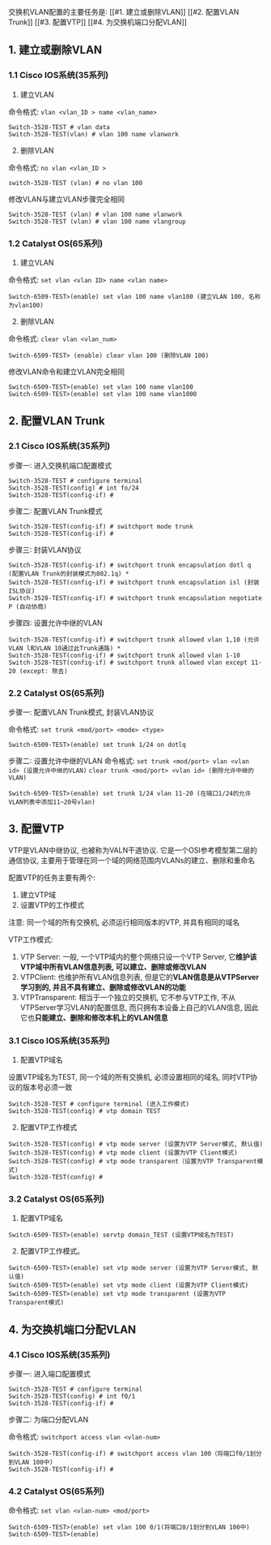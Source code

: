 
交换机VLAN配置的主要任务是∶ 
[[#1. 建立或删除VLAN]]
[[#2. 配置VLAN Trunk]]
[[#3. 配置VTP]]
[[#4. 为交换机端口分配VLAN]]


## 1. 建立或删除VLAN

### 1.1 Cisco IOS系统(35系列)

1. 建立VLAN

命令格式: `vlan <vlan_ID > name <vlan_name>`

```
Switch-3528-TEST # vlan data
Switch-3528-TEST(vlan) # vlan 100 name vlanwork
```

2. 删除VLAN

命令格式: `no vlan <vlan_ID >`

```
switch-3528-TEST (vlan) # no vlan 100
```

修改VLAN与建立VLAN步骤完全相同

```
Switch-3528-TEST (vlan) # vlan 100 name vlanwork
Switch-3528-TEST (vlan) # vlan 100 name vlangroup
```

### 1.2 Catalyst OS(65系列)

1. 建立VLAN

命令格式: `set vlan <vlan ID> name <vlan name>`

```
Switch-6509-TEST>(enable) set vlan 100 name vlan100 (建立VLAN 100, 名称为vlan100)
```

2. 删除VLAN

命令格式: `clear vlan <vlan_num>`

```
Switch-6509-TEST> (enable) clear vlan 100 (删除VLAN 100)
```

修改VLAN命令和建立VLAN完全相同

```
Switch-6509-TEST>(enable) set vlan 100 name vlan100
Switch-6509-TEST>(enable) set vlan 100 name vlan1000
```


## 2. 配置VLAN Trunk

### 2.1 Cisco IOS系统(35系列)

步骤一∶ 进入交换机端口配置模式

```
Switch-3528-TEST # configure terminal
Switch-3528-TEST(config) # int fo/24
Switch-3528-TEST(config-if) #
```

步骤二∶ 配置VLAN Trunk模式

```
Switch-3528-TEST(config-if) # switchport mode trunk
Switch-3528-TEST(config-if) #
```

步骤三∶ 封装VLAN协议

```
Switch-3528-TEST(config-if) # switchport trunk encapsulation dotl q (配置VLAN Trunk的封装模式为802.1q) *
Switch-3528-TEST(config-if) # switchport trunk encapsulation isl (封装ISL协议)
Switch-3528-TEST(config-if) # switchport trunk encapsulation negotiate P (自动协商)
```

步骤四∶ 设置允许中继的VLAN

```
Switch-3528-TEST(config-if) # switchport trunk allowed vlan 1,10 (允许VLAN l和VLAN 10通过此Trunk通路) *
Switch-3528-TEST(config-if) # switchport trunk allowed vlan 1-10
Switch-3528-TEST(config-if) # switchport trunk allowed vlan except 11-20 (except: 除去)
```

### 2.2 Catalyst OS(65系列)

步骤一: 配置VLAN Trunk模式, 封装VLAN协议

命令格式: `set trunk <mod/port> <mode> <type>`

```
Switch-6509-TEST>(enable) set trunk 1/24 on dotlq
```

步骤二∶ 设置允许中继的VLAN
命令格式: 
`set trunk <mod/port> vlan <vlan id> (设置允许中继的VLAN)`
`clear trunk <mod/port> <vlan id> (删除允许中继的VLAN)`

```
Switch-6509-TEST>(enable) set trunk 1/24 vlan 11-20 (在端口1/24的允许VLAN列表中添加11~20号vlan)
```


## 3. 配置VTP

VTP是VLAN中继协议, 也被称为VALN干道协议. 它是一个OSI参考模型第二层的通信协议, 主要用于管理在同一个域的网络范围内VLANs的建立、删除和重命名

配置VTP的任务主要有两个: 
1. 建立VTP域
2. 设置VTP的工作模式

注意: 同一个域的所有交换机, 必须运行相同版本的VTP, 并具有相同的域名

VTP工作模式:
1. VTP Server: 一般, 一个VTP域内的整个网络只设一个VTP Server, 它**维护该VTP域中所有VLAN信息列表, 可以建立、删除或修改VLAN**
2. VTPClient: 也维护所有VLAN信息列表, 但是它的**VLAN信息是从VTPServer学习到的, 并且不具有建立、删除或修改VLAN的功能**
3. VTPTransparent: 相当于一个独立的交换机, 它不参与VTP工作, 不从VTPServer学习VLAN的配置信息, 而只拥有本设备上自己的VLAN信息, 因此它也**只能建立、删除和修改本机上的VLAN信息**

### 3.1 Cisco IOS系统(35系列)

1. 配置VTP域名

设置VTP域名为TEST, 同一个域的所有交换机, 必须设置相同的域名, 同时VTP协议的版本号必须一致
```
Switch-3528-TEST # configure terminal (进入工作模式)
Switch-3528-TEST(config) # vtp domain TEST
```

2. 配置VTP工作模式

```
Switch-3528-TEST(config) # vtp mode server (设置为VTP Server模式, 默认值)
Switch-3528-TEST(config) # vtp mode client (设置为VTP Client模式)
Switch-3528-TEST(config) # vtp mode transparent（设置为VTP Transparent模式)
Switch-3528-TEST(config) #
```

### 3.2 Catalyst OS(65系列)

1. 配置VTP域名

```
Switch-6509-TEST>(enable) servtp domain_TEST (设置VTP域名为TEST)
```

2. 配置VTP工作模式。

```
Switch-6509-TEST>(enable) set vtp mode server (设置为VTP Server模式, 默认值)
Switch-6509-TEST>(enable) set vtp mode client (设置为VTP Client模式)
Switch-6509-TEST>(enable) set vtp mode transparent (设置为VTP Transparent模式)
```

## 4. 为交换机端口分配VLAN

### 4.1 Cisco IOS系统(35系列)

步骤一: 进入端口配置模式

```
Switch-3528-TEST # configure terminal
Switch-3528-TEST(config) # int f0/1
Switch-3528-TEST(config-if) #
```

步骤二∶ 为端口分配VLAN

命令格式: `switchport access vlan <vlan-num>`

```
Switch-3528-TEST(config-if) # switchport access vlan 100（将端口f0/1划分到VLAN 100中)
Switch-3528-TEST(config-if) #
```

### 4.2 Catalyst OS(65系列)

命令格式: `set vlan <vlan-num> <mod/port>`

```
Switch-6509-TEST>(enable) set vlan 100 0/1(将端口0/1划分到VLAN 100中)
Switch-6509-TEST>(enable)
```






